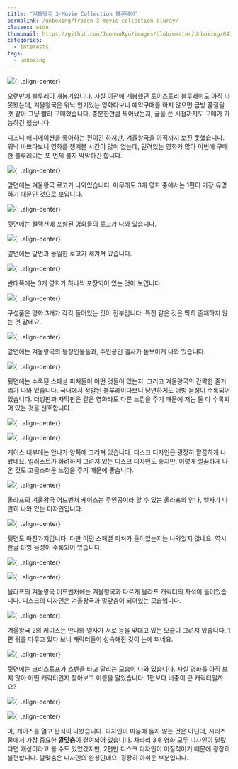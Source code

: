 ```yaml
---
title: "겨울왕국 3-Movie Collection 블루레이"
permalink: /unboxing/frozen-3-movie-collection-bluray/
classes: wide
thumbnail: https://github.com/JoonsuRyu/images/blob/master/Unboxing/041/00.jpg?raw=true
categories:
  - interests
tags:
  - unboxing
---
```


![](https://github.com/JoonsuRyu/images/blob/master/Unboxing/041/00.jpg?raw=true){: .align-center}

오랜만에 블루레이 개봉기입니다. 사실 이전에 개봉했던 토이스토리 블루레이도 아직 다 못봤는데, 겨울왕국은 워낙 인기있는 영화다보니 예약구매를 하지 않으면 금방 품절될 것 같아 그냥 빨리 구매했습니다. 충분한만큼 찍어냈는지, 글을 쓴 시점까지도 구매가 가능하긴 했습니다.

디즈니 애니메이션을 좋아하는 편이긴 하지만, 겨울왕국을 아직까지 보진 못했습니다. 워낙 바쁘다보니 영화를 챙겨볼 시간이 많이 없는데, 밀려있는 영화가 많아 이번에 구매한 블루레이는 또 언제 볼지 막막하긴 합니다.

![](https://github.com/JoonsuRyu/images/blob/master/Unboxing/041/01.jpg?raw=true){: .align-center}

앞면에는 겨울왕국 로고가 나와있습니다. 아무래도 3개 영화 중에서는 1편이 가장 유명하기 때문인 것으로 보입니다.

![](https://github.com/JoonsuRyu/images/blob/master/Unboxing/041/02.jpg?raw=true){: .align-center}

뒷면에는 컬렉션에 포함된 영화들의 로고가 나와 있습니다.

![](https://github.com/JoonsuRyu/images/blob/master/Unboxing/041/03.jpg?raw=true){: .align-center}

옆면에는 앞면과 동일한 로고가 새겨져 있습니다.

![](https://github.com/JoonsuRyu/images/blob/master/Unboxing/041/04.jpg?raw=true){: .align-center}

반대쪽에는 3개 영화가 하나씩 포장되어 있는 것이 보입니다.

![](https://github.com/JoonsuRyu/images/blob/master/Unboxing/041/05.jpg?raw=true){: .align-center}

구성품은 영화 3개가 각각 들어있는 것이 전부입니다. 특전 같은 것은 딱히 존재하지 않는 것 같네요.

![](https://github.com/JoonsuRyu/images/blob/master/Unboxing/041/06.jpg?raw=true){: .align-center}

앞면에는 겨울왕국의 등장인물들과, 주인공인 엘사가 돋보이게 나와 있습니다.

![](https://github.com/JoonsuRyu/images/blob/master/Unboxing/041/07.jpg?raw=true){: .align-center}

뒷면에는 수록된 스페셜 피쳐들이 어떤 것들이 있는지, 그리고 겨울왕국의 간략한 줄거리가 나와 있습니다. 국내에서 정발된 블루레이다보니 당연하게도 더빙 음성이 수록되어 있습니다. 더빙판과 자막판은 같은 영화라도 다른 느낌을 주기 때문에 저는 둘 다 수록되어 있는 것을 선호합니다.

![](https://github.com/JoonsuRyu/images/blob/master/Unboxing/041/08.jpg?raw=true){: .align-center}

![](https://github.com/JoonsuRyu/images/blob/master/Unboxing/041/09.jpg?raw=true){: .align-center}

케이스 내부에는 안나가 양쪽에 그러져 있습니다. 디스크 디자인은 굉장히 깔끔하게 나왔네요. 일러스트가 화려하게 그려져 있는 디스크 디자인도 좋지만, 이렇게 깔끔하게 나온 것도 고급스러운 느낌을 주기 때문에 좋습니다.

![](https://github.com/JoonsuRyu/images/blob/master/Unboxing/041/10.jpg?raw=true){: .align-center}

올라프의 겨울왕국 어드벤처 케이스는 주인공이라 할 수 있는 올라프와 안나, 엘사가 나란히 나와 있는 디자인입니다.

![](https://github.com/JoonsuRyu/images/blob/master/Unboxing/041/11.jpg?raw=true){: .align-center}

뒷면도 마찬가지입니다. 다만 어떤 스페셜 피쳐가 들어있는지는 나와있지 않네요. 역시 한글 더빙 음성이 수록되어 있습니다.

![](https://github.com/JoonsuRyu/images/blob/master/Unboxing/041/12.jpg?raw=true){: .align-center}

![](https://github.com/JoonsuRyu/images/blob/master/Unboxing/041/13.jpg?raw=true){: .align-center}

올라프의 겨울왕국 어드벤처에는 겨울왕국과 다르게 올라프 캐릭터의 자석이 들어있습니다. 디스크의 디자인은 겨울왕국과 깔맞춤이 되어있는 모습입니다.

![](https://github.com/JoonsuRyu/images/blob/master/Unboxing/041/14.jpg?raw=true){: .align-center}

겨울왕국 2의 케이스는 안나와 엘사가 서로 등을 맞대고 있는 모습이 그려져 있습니다. 1편 뒤를 다루고 있다 보니 캐릭터들이 성숙해진 것이 눈에 띄네요.

![](https://github.com/JoonsuRyu/images/blob/master/Unboxing/041/15.jpg?raw=true){: .align-center}

뒷면에는 크리스토프가 스벤을 타고 달리는 모습이 나와 있습니다. 사실 영화를 아직 보지 않아 어떤 캐릭터인지 찾아보고 이름을 알았습니다. 1편보다 비중이 큰 캐릭터일까요?

![](https://github.com/JoonsuRyu/images/blob/master/Unboxing/041/16.jpg?raw=true){: .align-center}

![](https://github.com/JoonsuRyu/images/blob/master/Unboxing/041/17.jpg?raw=true){: .align-center}

아, 케이스를 열고 탄식이 나왔습니다. 디자인이 마음에 들지 않는 것은 아닌데, 시리즈물에서 가장 중요한 **깔맞춤**이 결여되어 있습니다. 차라리 3개 영화 모두 디자인이 달랐다면 개성이라고 볼 수도 있었겠지만, 2편만 디스크 디자인이 이질적이기 때문에 굉장히 불편합니다. 깔맞춤은 디자인의 완성인데요, 굉장히 아쉬운 부분입니다.